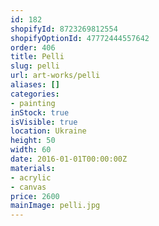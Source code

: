 ```yaml
---
id: 182
shopifyId: 8723269812554
shopifyOptionId: 47772444557642
order: 406
title: Pelli
slug: pelli
url: art-works/pelli
aliases: []
categories:
- painting
inStock: true
isVisible: true
location: Ukraine
height: 50
width: 60
date: 2016-01-01T00:00:00Z
materials:
- acrylic
- canvas
price: 2600
mainImage: pelli.jpg
---
```

